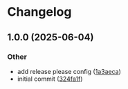 # Changelog

## 1.0.0 (2025-06-04)


### Other

* add release please config ([1a3aeca](https://github.com/kosmoz/release-please-test/commit/1a3aecab3da93d07fd5f70899192b45115d3b8e5))
* initial commit ([324fa1f](https://github.com/kosmoz/release-please-test/commit/324fa1fa81110c9ceff33216bafe09e7b1b7e37b))
